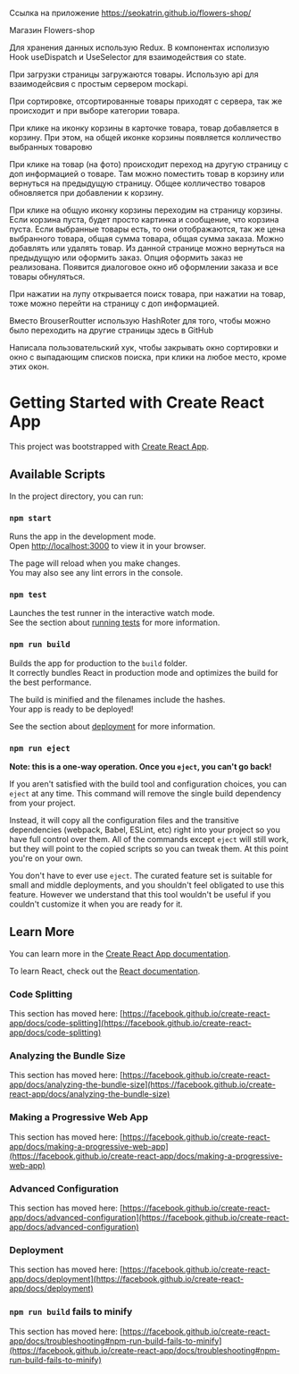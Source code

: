 Ссылка на приложение https://seokatrin.github.io/flowers-shop/

Магазин Flowers-shop

Для хранения данных использую Redux. В компонентах исполизую Hook useDispatch и UseSelector для взаимодействия со state.

При загрузки страницы загружаются товары. Использую api для взаимодейсвия с простым сервером mockapi.

При сортировке, отсортированные товары приходят с сервера, так же происходит и при выборе категории товара.

При клике на иконку корзины в карточке товара, товар добавляется в корзину. При этом, на общей иконке корзины появляется колличество выбранных товаровю

При клике на товар (на фото) происходит переход на другую страницу с доп информацией о товаре. Там можно поместить товар в корзину или вернуться на предыдущую страницу. Общее колличество товаров обновляется при добавлении к корзину.

При клике на общую иконку корзины переходим на страницу корзины. Если корзина пуста, будет просто картинка и сообщение, что корзина пуста. Если выбранные товары есть, то они отображаются, так же цена выбранного товара, общая сумма товара, общая сумма заказа. Можно добавлять или удалять товар. Из данной странице можно вернуться на предыдущую или оформить заказ. Опция оформить заказ не реализована. Появится диалоговое окно иб оформлении заказа и все товары обнуляться.

При нажатии на лупу открывается поиск товара, при нажатии на товар, тоже можно перейти на страницу с доп информацией.

Вместо BrouserRoutter использую HashRoter для того, чтобы можно было переходить на другие страницы здесь в GitHub

Написала пользовательский хук, чтобы закрывать окно сортировки и окно с выпадающим списков поиска, при клики на любое место, кроме этих окон.  








# Getting Started with Create React App

This project was bootstrapped with [Create React App](https://github.com/facebook/create-react-app).

## Available Scripts

In the project directory, you can run:

### `npm start`

Runs the app in the development mode.\
Open [http://localhost:3000](http://localhost:3000) to view it in your browser.

The page will reload when you make changes.\
You may also see any lint errors in the console.

### `npm test`

Launches the test runner in the interactive watch mode.\
See the section about [running tests](https://facebook.github.io/create-react-app/docs/running-tests) for more information.

### `npm run build`

Builds the app for production to the `build` folder.\
It correctly bundles React in production mode and optimizes the build for the best performance.

The build is minified and the filenames include the hashes.\
Your app is ready to be deployed!

See the section about [deployment](https://facebook.github.io/create-react-app/docs/deployment) for more information.

### `npm run eject`

**Note: this is a one-way operation. Once you `eject`, you can't go back!**

If you aren't satisfied with the build tool and configuration choices, you can `eject` at any time. This command will remove the single build dependency from your project.

Instead, it will copy all the configuration files and the transitive dependencies (webpack, Babel, ESLint, etc) right into your project so you have full control over them. All of the commands except `eject` will still work, but they will point to the copied scripts so you can tweak them. At this point you're on your own.

You don't have to ever use `eject`. The curated feature set is suitable for small and middle deployments, and you shouldn't feel obligated to use this feature. However we understand that this tool wouldn't be useful if you couldn't customize it when you are ready for it.

## Learn More

You can learn more in the [Create React App documentation](https://facebook.github.io/create-react-app/docs/getting-started).

To learn React, check out the [React documentation](https://reactjs.org/).

### Code Splitting

This section has moved here: [https://facebook.github.io/create-react-app/docs/code-splitting](https://facebook.github.io/create-react-app/docs/code-splitting)

### Analyzing the Bundle Size

This section has moved here: [https://facebook.github.io/create-react-app/docs/analyzing-the-bundle-size](https://facebook.github.io/create-react-app/docs/analyzing-the-bundle-size)

### Making a Progressive Web App

This section has moved here: [https://facebook.github.io/create-react-app/docs/making-a-progressive-web-app](https://facebook.github.io/create-react-app/docs/making-a-progressive-web-app)

### Advanced Configuration

This section has moved here: [https://facebook.github.io/create-react-app/docs/advanced-configuration](https://facebook.github.io/create-react-app/docs/advanced-configuration)

### Deployment

This section has moved here: [https://facebook.github.io/create-react-app/docs/deployment](https://facebook.github.io/create-react-app/docs/deployment)

### `npm run build` fails to minify

This section has moved here: [https://facebook.github.io/create-react-app/docs/troubleshooting#npm-run-build-fails-to-minify](https://facebook.github.io/create-react-app/docs/troubleshooting#npm-run-build-fails-to-minify)
